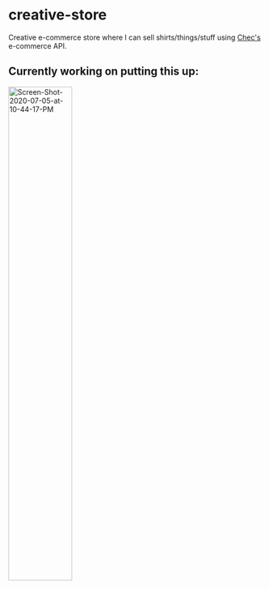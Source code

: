 # creative-store
Creative e-commerce store where I can sell shirts/things/stuff using <a href="http://trychec.com/">Chec's</a> e-commerce API. 

## Currently working on putting this up:

<img width="50%" src="https://i.ibb.co/9Y7zKmB/Screen-Shot-2020-07-05-at-10-44-17-PM.png" alt="Screen-Shot-2020-07-05-at-10-44-17-PM" border="0"></a><br /><a target='_blank' href='https://imgbb.com/'>
